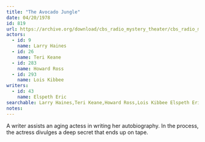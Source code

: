 ```yaml
---
title: "The Avocado Jungle"
date: 04/20/1978
id: 819
url: https://archive.org/download/cbs_radio_mystery_theater/cbs_radio_mystery_theater-0801-0850.zip/cbs_radio_mystery_theater-0801-0850%2Fcbsrmt_0819_avocado_jungle.mp3
actors:  
  - id: 9
    name: Larry Haines  
  - id: 26
    name: Teri Keane  
  - id: 283
    name: Howard Ross  
  - id: 293
    name: Lois Kibbee
writers:  
  - id: 43
    name: Elspeth Eric
searchable: Larry Haines,Teri Keane,Howard Ross,Lois Kibbee Elspeth Eric
notes:  
---
```

A writer assists an aging actess in writing her autobiography. In the process, the actress divulges a deep secret that ends up on tape.